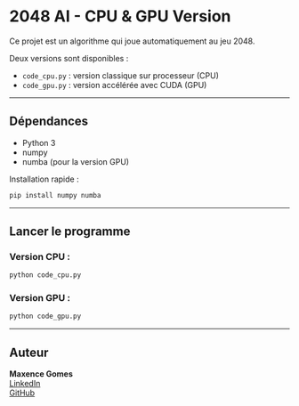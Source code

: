 # 2048 AI - CPU & GPU Version

Ce projet est un algorithme qui joue automatiquement au jeu 2048.

Deux versions sont disponibles :
- `code_cpu.py` : version classique sur processeur (CPU)
- `code_gpu.py` : version accélérée avec CUDA (GPU)

---

## Dépendances

- Python 3
- numpy
- numba (pour la version GPU)

Installation rapide :

```bash
pip install numpy numba
```

---

## Lancer le programme

### Version CPU :
```bash
python code_cpu.py
```

### Version GPU :
```bash
python code_gpu.py
```

---

## Auteur

**Maxence Gomes**  
[LinkedIn](https://www.linkedin.com/in/maxence-gomes-714283165/)  
[GitHub](https://github.com/supergmax)
